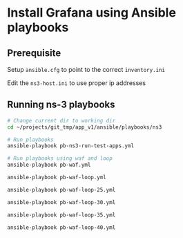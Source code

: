 # Install Grafana using Ansible playbooks

## Prerequisite

Setup `ansible.cfg` to point to the correct `inventory.ini`

Edit the `ns3-host.ini` to use proper ip addresses

## Running ns-3 playbooks

```sh
# Change current dir to working dir
cd ~/projects/git_tmp/app_v1/ansible/playbooks/ns3

# Run playbooks
ansible-playbook pb-ns3-run-test-apps.yml

# Run playbooks using waf and loop
ansible-playbook pb-waf.yml

ansible-playbook pb-waf-loop.yml

ansible-playbook pb-waf-loop-25.yml

ansible-playbook pb-waf-loop-30.yml

ansible-playbook pb-waf-loop-35.yml

ansible-playbook pb-waf-loop-40.yml

```

